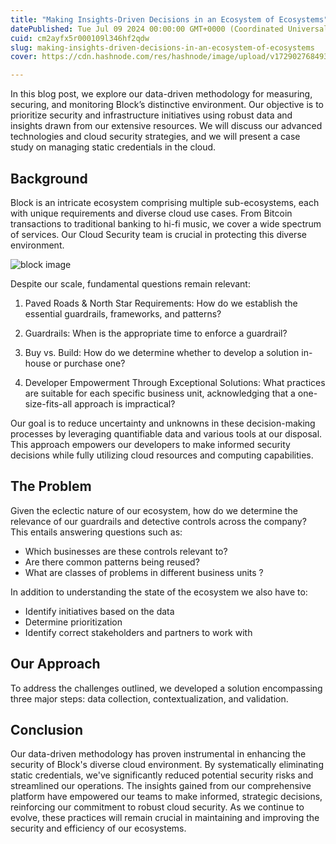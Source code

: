 ```yaml
---
title: "Making Insights-Driven Decisions in an Ecosystem of Ecosystems"
datePublished: Tue Jul 09 2024 00:00:00 GMT+0000 (Coordinated Universal Time)
cuid: cm2ayfx5r000109l346hf2qdw
slug: making-insights-driven-decisions-in-an-ecosystem-of-ecosystems
cover: https://cdn.hashnode.com/res/hashnode/image/upload/v1729027684937/2038b401-c47b-475b-b111-9c158cdbb966.webp

---
```



In this blog post, we explore our data-driven methodology for measuring, securing, and monitoring Block’s distinctive environment. Our objective is to prioritize security and infrastructure initiatives using robust data and insights drawn from our extensive resources. We will discuss our advanced technologies and cloud security strategies, and we will present a case study on managing static credentials in the cloud.

## Background

Block is an intricate ecosystem comprising multiple sub-ecosystems, each with unique requirements and diverse cloud use cases. From Bitcoin transactions to traditional banking to hi-fi music, we cover a wide spectrum of services. Our Cloud Security team is crucial in protecting this diverse environment.

![block image](https://cdn.hashnode.com/res/hashnode/image/upload/v1729027684044/af0e9166-c0e7-406d-a00e-b53d0327c834.png)

Despite our scale, fundamental questions remain relevant:

1. Paved Roads & North Star Requirements: How do we establish the essential guardrails, frameworks, and patterns?

1. Guardrails: When is the appropriate time to enforce a guardrail?

1. Buy vs. Build: How do we determine whether to develop a solution in-house or purchase one?

1. Developer Empowerment Through Exceptional Solutions: What practices are suitable for each specific business unit, acknowledging that a one-size-fits-all approach is impractical?

Our goal is to reduce uncertainty and unknowns in these decision-making processes by leveraging quantifiable data and various tools at our disposal. This approach empowers our developers to make informed security decisions while fully utilizing cloud resources and computing capabilities.

## The Problem

Given the eclectic nature of our ecosystem, how do we determine the relevance of our guardrails and detective controls across the company? This entails answering questions such as:

- Which businesses are these controls relevant to?
- Are there common patterns being reused?
- What are classes of problems in different business units ?

In addition to understanding the state of the ecosystem we also have to:

- Identify initiatives based on the data
- Determine prioritization
- Identify correct stakeholders and partners to work with

## Our Approach
To address the challenges outlined, we developed a solution encompassing three major steps: data collection, contextualization, and validation.

## Conclusion
Our data-driven methodology has proven instrumental in enhancing the security of Block's diverse cloud environment. By systematically eliminating static credentials, we've significantly reduced potential security risks and streamlined our operations. The insights gained from our comprehensive platform have empowered our teams to make informed, strategic decisions, reinforcing our commitment to robust cloud security. As we continue to evolve, these practices will remain crucial in maintaining and improving the security and efficiency of our ecosystems.